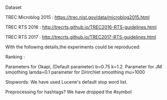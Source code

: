 Dataset

  TREC Microblog 2015 : https://trec.nist.gov/data/microblog2015.html
  
  TREC RTS 2016 : http://trecrts.github.io/TREC2016-RTS-guidelines.html
  
  TREC RTS 2017 : http://trecrts.github.io/TREC2017-RTS-guidelines.html
  
  With the following details,the experiments could be reproduced: 

Ranking :

Parameters for Okapi, (Default parameter) b=0.75 k=1.2.
Parameter for JM smoothing lamda=0.1
parameter for Dirirchlet smoothing mu=1000

Stopwords: We have used Lucene's default stop word list.

Preprocessing for hashtags? We have dropped the #symbol

